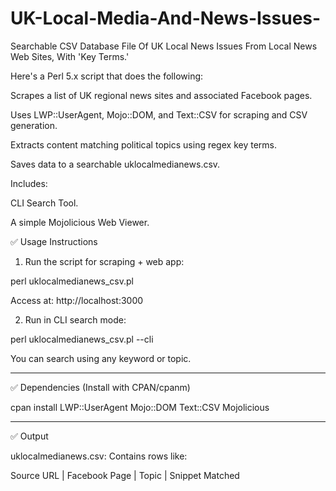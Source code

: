 # UK-Local-Media-And-News-Issues-
Searchable CSV Database File Of UK Local News Issues From Local News Web Sites, With 'Key Terms.'

Here's a Perl 5.x script that does the following:

Scrapes a list of UK regional news sites and associated Facebook pages.

Uses LWP::UserAgent, Mojo::DOM, and Text::CSV for scraping and CSV generation.

Extracts content matching political topics using regex key terms.

Saves data to a searchable uklocalmedianews.csv.

Includes:

CLI Search Tool.

A simple Mojolicious Web Viewer.

✅ Usage Instructions

1. Run the script for scraping + web app:

perl uklocalmedianews_csv.pl

Access at: http://localhost:3000


2. Run in CLI search mode:

perl uklocalmedianews_csv.pl --cli

You can search using any keyword or topic.

---

✅ Dependencies (Install with CPAN/cpanm)

cpan install LWP::UserAgent Mojo::DOM Text::CSV Mojolicious


---

✅ Output

uklocalmedianews.csv: Contains rows like:

Source URL | Facebook Page | Topic | Snippet Matched
